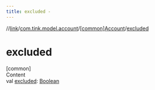 ```yaml
---
title: excluded -
---
```

//[link](../../index.md)/[com.tink.model.account](../index.md)/[[common]Account](index.md)/[excluded](excluded.md)



# excluded  
[common]  
Content  
val [excluded](excluded.md): [Boolean](https://kotlinlang.org/api/latest/jvm/stdlib/kotlin/-boolean/index.html)  



